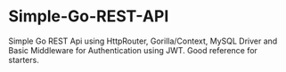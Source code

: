 # Simple-Go-REST-API
Simple Go REST Api using HttpRouter, Gorilla/Context, MySQL Driver and Basic Middleware for Authentication using JWT. Good reference for starters.
